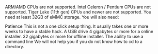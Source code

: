 ARM/AMD CPUs are not supported.
Intel Celeron / Pentium CPUs are not supported.
Tiger Lake (11th gen) CPUs and newer are not supported.
You need at least 32GB of eMMC storage.
You will also need:

Patience
This is not a one click setup thing. It usually takes one or more weeks to have a stable hack.
A USB drive
4 gigabytes or more for a online installer.
32 gigabytes or more for offline installer.
The ability to use a command line
We will not help you if you do not know how to cd to a directory.
